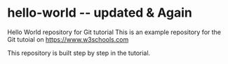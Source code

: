 # hello-world -- updated & Again
Hello World repository for Git tutorial
This is an example repository for the Git tutoial on https://www.w3schools.com

This repository is built step by step in the tutorial.
